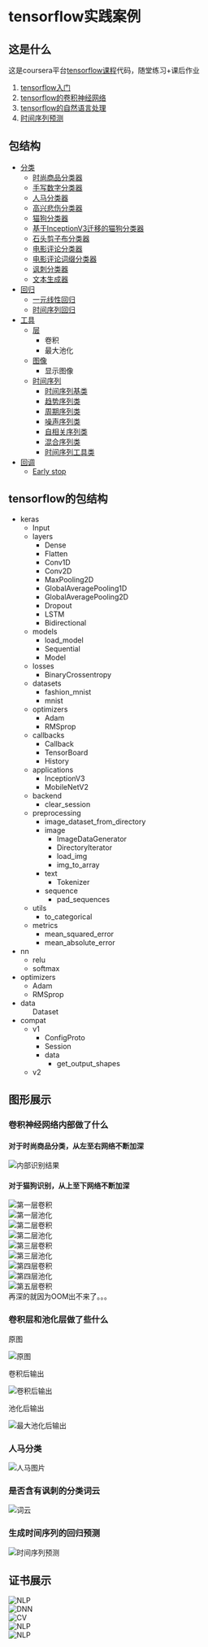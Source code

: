 <h1>tensorflow实践案例</h1>
<h2>这是什么</h2>
这是coursera平台<a href="https://www.coursera.org/professional-certificates/tensorflow-in-practice" target="_blank">tensorflow课程</a>代码，随堂练习+课后作业
<ol>
    <li><a href="https://www.coursera.org/learn/introduction-tensorflow" target="_blank">tensorflow入门</a></li>
    <li><a href="https://www.coursera.org/learn/convolutional-neural-networks-tensorflow" target="_blank">tensorflow的卷积神经网络</a></li>
    <li><a href="https://www.coursera.org/learn/natural-language-processing-tensorflow" target="_blank">tensorflow的自然语言处理</a></li>
    <li><a href="https://www.coursera.org/learn/tensorflow-sequences-time-series-and-prediction" target="_blank">时间序列预测</a></li>
</ol>
<h2>包结构</h2>
<ul>
    <li><a href="./classifier" target="_blank">分类</a>
        <ul>
            <li><a href="./classifier/FashionClassifier.py" target="_blank">时尚商品分类器</a></li>
            <li><a href="./classifier/HandwritingClassifier.py" target="_blank">手写数字分类器</a></li>
            <li><a href="./classifier/HorseHumanClassifier.py" target="_blank">人马分类器</a></li>
            <li><a href="./classifier/HappySadClassifier.py" target="_blank">高兴悲伤分类器</a></li>
            <li><a href="./classifier/CatDogClassifier.py" target="_blank">猫狗分类器</a></li>
            <li><a href="./classifier/CatDogClassifierInceptionV3.py" target="_blank">基于InceptionV3迁移的猫狗分类器</a></li>
            <li><a href="./classifier/RockPaperScissorsClassifier.py" target="_blank">石头剪子布分类器</a></li>
            <li><a href="./classifier/ImdbClassifier.py" target="_blank">电影评论分类器</a></li>
            <li><a href="./classifier/ImdbSubwordsClassifier.py" target="_blank">电影评论词缀分类器</a></li>
            <li><a href="./classifier/SarcasmClassifier.py" target="_blank">讽刺分类器</a></li>
            <li><a href="./classifier/TextGenerator.py" target="_blank">文本生成器</a></li>
        </ul>
    </li>
    <li><a href="./classifier" target="_blank">回归</a>
        <ul>
            <li><a href="./regressor/LinearRegressor.py" target="_blank">一元线性回归</a></li>
            <li><a href="./regressor/TimeSeriesRegressor.py" target="_blank">时间序列回归</a></li>
        </ul>
    </li>
    <li><a href="./utils" target="_blank">工具</a>
        <ul>
            <li><a href="./utils/layers.py" target="_blank">层</a>
                <ul>
                    <li>卷积</li>
                    <li>最大池化</li>
                </ul>
            </li>
            <li><a href="./utils/images.py" target="_blank">图像</a>
                <ul>
                    <li>显示图像</li>
                </ul>
            </li>
            <li><a href="./utils/time_series" target="_blank">时间序列</a>
                <ul>
                    <li><a href="./utils/time_series/TimeSeries.py" target="_blank">时间序列基类</a></li>
                    <li><a href="./utils/time_series/TrendSeries.py" target="_blank">趋势序列类</a></li>
                    <li><a href="./utils/time_series/SeasonSeries.py" target="_blank">周期序列类</a></li>
                    <li><a href="./utils/time_series/NoiseSeries.py" target="_blank">噪声序列类</a></li>
                    <li><a href="./utils/time_series/AutoCorrelation.py" target="_blank">自相关序列类</a></li>
                    <li><a href="./utils/time_series/MixedSeries.py" target="_blank">混合序列类</a></li>
                    <li><a href="./utils/time_series/TimeSeriesUtils.py" target="_blank">时间序列工具类</a></li>
                </ul>
            </li>
        </ul>
    </li>
    <li><a href="./callbacks" target="_blank">回调</a>
        <ul>
            <li><a href="./callbacks/EarlyStopByAccuracy.py" target="_blank">Early stop</a></li>
        </ul>
    </li>
</ul>
<h2>tensorflow的包结构</h2>
<ul>
    <li>keras
        <ul>
            <li>Input</li>
            <li>layers
                <ul>
                    <li>Dense</li>
                    <li>Flatten</li>
                    <li>Conv1D</li>
                    <li>Conv2D</li>
                    <li>MaxPooling2D</li>
                    <li>GlobalAveragePooling1D</li>
                    <li>GlobalAveragePooling2D</li>
                    <li>Dropout</li>
                    <li>LSTM</li>
                    <li>Bidirectional</li>
                </ul>
            </li>
            <li>models
                <ul>
                    <li>load_model</li>
                    <li>Sequential</li>
                    <li>Model</li>
                </ul>
            </li>
            <li>losses
                <ul>
                    <li>BinaryCrossentropy</li>
                </ul>
            </li>
            <li>datasets
                <ul>
                    <li>fashion_mnist</li>
                    <li>mnist</li>
                </ul>
            </li>
            <li>optimizers
                <ul>
                    <li>Adam</li>
                    <li>RMSprop</li>
                </ul>
            </li>
            <li>callbacks
                <ul>
                    <li>Callback</li>
                    <li>TensorBoard</li>
                    <li>History</li>
                </ul>
            </li>
            <li>applications
                <ul>
                    <li>InceptionV3</li>
                    <li>MobileNetV2</li>
                </ul>
            </li>
            <li>backend
                <ul>
                    <li>clear_session</li>
                </ul>
            </li>
            <li>preprocessing
                <ul>
                    <li>image_dataset_from_directory</li>
                    <li>image
                        <ul>
                            <li>ImageDataGenerator</li>
                            <li>DirectoryIterator</li>
                            <li>load_img</li>
                            <li>img_to_array</li>
                        </ul>
                    </li>
                    <li>text
                        <ul>
                            <li>Tokenizer</li>
                        </ul>
                    </li>
                    <li>sequence
                        <ul>
                            <li>pad_sequences</li>
                        </ul>
                    </li>
                </ul>
            </li>
            <li>utils
                <ul>
                    <li>to_categorical</li>
                </ul>
            </li>
            <li>metrics
                <ul>
                    <li>mean_squared_error</li>
                    <li>mean_absolute_error</li>
                </ul>
            </li>
        </ul>
    </li>
    <li>nn
        <ul>
            <li>relu</li>
            <li>softmax</li>
        </ul>
    </li>
    <li>optimizers
        <ul>
            <li>Adam</li>
            <li>RMSprop</li>
        </ul>
    </li>
    <li>data
        <ul>Dataset</ul>
    </li>
    <li>compat
        <ul>
            <li>v1
                <ul>
                    <li>ConfigProto</li>
                    <li>Session</li>
                    <li>data
                        <ul>
                            <li>get_output_shapes</li>
                        </ul>
                    </li>
                </ul>
            </li>
            <li>v2
            </li>
        </ul>
    </li>
</ul>
<h2>图形展示</h2>
<h3>卷积神经网络内部做了什么</h3>
<h4>对于时尚商品分类，从左至右网络不断加深</h4>
<img src="./imgs/inner_weights.png" alt="内部识别结果">
<h4>对于猫狗识别，从上至下网络不断加深</h4>
<img src="./imgs/conv2d_1.jpg" alt="第一层卷积"><br />
<img src="./imgs/pool2d_1.jpg" alt="第一层池化"><br />
<img src="./imgs/conv2d_2.jpg" alt="第二层卷积"><br />
<img src="./imgs/pool2d_2.jpg" alt="第二层池化"><br />
<img src="./imgs/conv2d_3.jpg" alt="第三层卷积"><br />
<img src="./imgs/pool2d_3.jpg" alt="第三层池化"><br />
<img src="./imgs/conv2d_4.jpg" alt="第四层卷积"><br />
<img src="./imgs/pool2d_4.jpg" alt="第四层池化"><br />
<img src="./imgs/conv2d_5.jpg" alt="第五层卷积"><br />
再深的就因为OOM出不来了。。。<br />
<h3>卷积层和池化层做了些什么</h3>
<p>原图</p>
<img src="./imgs/origin.png" alt="原图" />
<p>卷积后输出</p>
<img src="./imgs/conv.png" alt="卷积后输出" />
<p>池化后输出</p>
<img src="./imgs/max_pool.png" alt="最大池化后输出" />
<h3>人马分类</h3>
<img src="./imgs/人马图片.png" alt="人马图片" />
<h3>是否含有讽刺的分类词云</h3>
<img src="./imgs/词云.gif" alt="词云" />
<h3>生成时间序列的回归预测</h3>
<img src="./imgs/时间序列回归.png" alt="时间序列预测" />
<h2>证书展示</h2>
<img src="./imgs/CourseraTensorflow_0.png" alt="NLP" /><br />
<img src="./imgs/CourseraTensorflow_1.png" alt="DNN" /><br />
<img src="./imgs/CourseraTensorflow_2.png" alt="CV" /><br />
<img src="./imgs/CourseraTensorflow_3.png" alt="NLP" /><br />
<img src="./imgs/CourseraTensorflow_4.png" alt="NLP" /><br />
